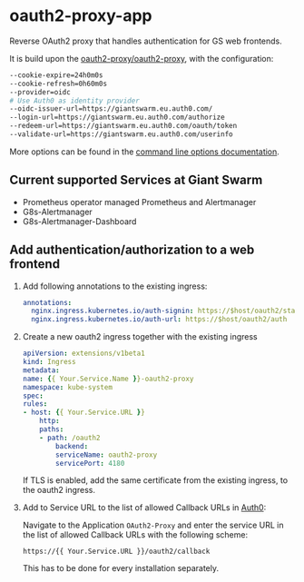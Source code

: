# oauth2-proxy-app

Reverse OAuth2 proxy that handles authentication for GS web frontends.

It is build upon the [oauth2-proxy/oauth2-proxy](https://github.com/oauth2-proxy/oauth2-proxy), with the configuration:

```bash
--cookie-expire=24h0m0s
--cookie-refresh=0h60m0s
--provider=oidc
# Use Auth0 as identity provider
--oidc-issuer-url=https://giantswarm.eu.auth0.com/
--login-url=https://giantswarm.eu.auth0.com/authorize
--redeem-url=https://giantswarm.eu.auth0.com/oauth/token
--validate-url=https://giantswarm.eu.auth0.com/userinfo
```

More options can be found in the [command line options documentation](https://oauth2-proxy.github.io/oauth2-proxy/docs/configuration/overview/#command-line-options).


## Current supported Services at Giant Swarm

- Prometheus operator managed Prometheus and Alertmanager
- G8s-Alertmanager
- G8s-Alertmanager-Dashboard

## Add authentication/authorization to a web frontend

1. Add following annotations to the existing ingress:
    ```yaml
    annotations:
      nginx.ingress.kubernetes.io/auth-signin: https://$host/oauth2/start
      nginx.ingress.kubernetes.io/auth-url: https://$host/oauth2/auth
    ```

2. Create a new oauth2 ingress together with the existing ingress

    ```yaml
    apiVersion: extensions/v1beta1
    kind: Ingress
    metadata:
    name: {{ Your.Service.Name }}-oauth2-proxy
    namespace: kube-system
    spec:
    rules:
    - host: {{ Your.Service.URL }}
        http:
        paths:
        - path: /oauth2
            backend:
            serviceName: oauth2-proxy
            servicePort: 4180
    ```
    
    If TLS is enabled, add the same certificate from the existing ingress, to the oauth2 ingress.

3. Add to Service URL to the list of allowed Callback URLs in [Auth0](https://manage.auth0.com/#/):

    Navigate to the Application `OAuth2-Proxy` and enter the service URL in the
    list of allowed Callback URLs with the following scheme:
    ```
    https://{{ Your.Service.URL }}/oauth2/callback
    ```
    This has to be done for every installation separately.


